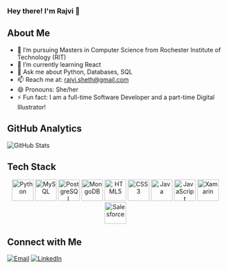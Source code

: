 ### Hey there! I'm Rajvi 👋

<!--
**RajviSheth/RajviSheth** is a ✨ _special_ ✨ repository because its `README.md` (this file) appears on your GitHub profile.

Here are some ideas to get you started:

- 🔭 I’m currently working on ...
- 🌱 I’m currently learning ...
- 👯 I’m looking to collaborate on ...
- 🤔 I’m looking for help with ...
- 💬 Ask me about ...
- 📫 How to reach me: ...
- 😄 Pronouns: ...
- ⚡ Fun fact: ...
-->

<!-- <p align="center">
  <img src="https://emoji.gg/assets/emoji/2598_pikachu_running.gif" alt="Pikachu Running" />
</p> -->

## About Me

- 🔭 I’m pursuing Masters in Computer Science from Rochester Institute of Technology (RIT)
- 🌱 I’m currently learning React
- 💬 Ask me about Python, Databases, SQL
- 📫 Reach me at: rajvi.sheth@gmail.com
- 😄 Pronouns: She/her
- ⚡ Fun fact: I am a full-time Software Developer and a part-time Digital Illustrator!


## GitHub Analytics

![GitHub Stats](https://github-readme-stats.vercel.app/api?username=RajviSheth&show_icons=true&theme=dark)

## Tech Stack
<!-- Here are some of the technologies I work with:
- Python
- MySQL
- PostgreSQL
- MongoDB
- HTML
- CSS
- Java
- JavaScript
- MongoDB
- Android Studio
- Git
- Xamarin
- Salesforce
- Google Looker Studio
- Big Query -->

<p align="center">
  <img src="https://upload.wikimedia.org/wikipedia/commons/c/c3/Python-logo-notext.svg" alt="Python" title="Python" width="50" height="50" />
  <img src="https://upload.wikimedia.org/wikipedia/commons/0/0d/MySQL.svg" alt="MySQL" title="MySQL" width="50" height="50" />
  <img src="https://upload.wikimedia.org/wikipedia/commons/2/29/Postgresql_elephant.svg" alt="PostgreSQL" title="PostgreSQL" width="50" height="50" />
  <img src="https://upload.wikimedia.org/wikipedia/commons/9/93/MongoDB_Logo.svg" alt="MongoDB" title="MongoDB" width="50" height="50" />
  <img src="https://upload.wikimedia.org/wikipedia/commons/3/3d/HTML5_logo_and_wordmark.svg" alt="HTML5" title="HTML5" width="50" height="50" />
  <img src="https://upload.wikimedia.org/wikipedia/commons/d/d5/CSS3_logo_and_wordmark.svg" alt="CSS3" title="CSS3" width="50" height="50" />
  <img src="https://upload.wikimedia.org/wikipedia/commons/3/30/Java_Logo.svg" alt="Java" title="Java" width="50" height="50" />
  <img src="https://upload.wikimedia.org/wikipedia/commons/9/99/Unofficial_JavaScript_logo_2.svg" alt="JavaScript" title="JavaScript" width="50" height="50" />
  <img src="https://upload.wikimedia.org/wikipedia/commons/9/92/Xamarin_logo_and_wordmark.svg" alt="Xamarin" title="Xamarin" width="50" height="50" />
  <img src="https://upload.wikimedia.org/wikipedia/commons/5/51/Salesforce_logo.svg" alt="Salesforce" title="Salesforce" width="50" height="50" />
</p>

## Connect with Me

[![Email](https://img.shields.io/badge/Email-D14836?style=flat-square&logo=gmail&logoColor=white)](mailto:rajvi.sheth@gmail.com) [![LinkedIn](https://img.shields.io/badge/LinkedIn-0077B5?style=flat-square&logo=linkedin&logoColor=white)](https://www.linkedin.com/in/rajvisheth10/)







